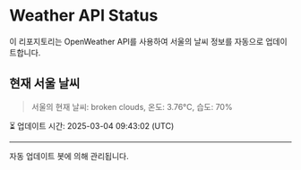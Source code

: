 
# Weather API Status

이 리포지토리는 OpenWeather API를 사용하여 서울의 날씨 정보를 자동으로 업데이트합니다.

## 현재 서울 날씨
> 서울의 현재 날씨: broken clouds, 온도: 3.76°C, 습도: 70%

⏳ 업데이트 시간: 2025-03-04 09:43:02 (UTC)

---
자동 업데이트 봇에 의해 관리됩니다.
